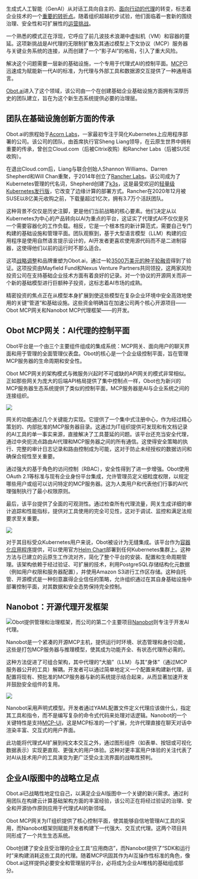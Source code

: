 生成式人工智能（GenAI）从对话工具向自主的、[面向行动的代理](https://thenewstack.io/5-factors-for-predictable-autonomy-with-agentic-ai/)的转变，标志着企业技术的一个[重要的转折点](https://thenewstack.io/why-agentic-ai-orchestration-is-key-to-managing-ai-complexity/)。随着组织超越初步试验，他们面临着一套新的围绕治理、安全性和可扩展性的[运营挑战](https://thenewstack.io/how-to-build-agentic-ai-that-ships/)。

一个熟悉的模式正在浮现，它呼应了前几波技术浪潮中虚拟机（VM）和容器的蔓延。这项新挑战是AI代理的无限制扩散及其通过模型上下文协议（MCP）服务器与关键业务系统的连接，从而创建了一个“影子AI”的格局，引入了重大风险。

解决这个问题需要一层新的基础设施，一个专用于代理式AI的控制平面。[MCP](https://thenewstack.io/is-model-context-protocol-the-new-api/)已迅速成为赋能新一代AI的标准，为代理与外部工具和数据源交互提供了一种通用语言。

[Obot.ai](https://obot.ai/)进入了这个领域，该公司由一个在创建基础企业基础设施方面拥有深厚历史的团队建立，旨在为这个新生态系统提供必要的治理层。

## 团队在基础设施创新方面的传承

Obot.ai的旅程始于[Acorn Labs](https://thenewstack.io/acorn-a-lightweight-portable-paas-for-kubernetes/)，一家最初专注于简化Kubernetes上应用程序部署的公司。该公司的团队，由首席执行官Sheng Liang领导，在云原生世界中拥有重要的传承，曾创立Cloud.com（后被Citrix收购）和Rancher Labs（后被SUSE收购）。

在退出Cloud.com后，Liang与联合创始人Shannon Williams、Darren Shepherd和Will Chan重聚，于2014年创立了[Rancher Labs](https://thenewstack.io/rancher-labs-rio-an-application-deployment-engine-for-kubernetes/)。该公司成为了Kubernetes管理的代名词，Shepherd创建了[k3s](https://k3s.io/)，这是最受欢迎的[轻量级Kubernetes发行版](https://thenewstack.io/ranchers-k3s-joins-cncf-sandbox-as-first-kubernetes-distribution/)，它改变了边缘计算的部署方式。Rancher在2020年12月被SUSE以8亿美元收购之前，下载量超过1亿次，拥有3.7万个活跃团队。

这种背景不仅仅是历史注脚，更是他们当前战略的核心要素。他们决定从以Kubernetes为中心的产品转向以AI为重点的平台，这证实了代理式AI不仅仅是另一个需要容器化的工作负载。相反，它是一个根本性的新计算范式，需要自己专门构建的基础设施和管理平面。团队观察到，基于大型语言模型（LLM）构建的应用程序是使用自然语言提示设计的，AI开发者更喜欢使用源代码而不是二进制容器，这使得他们以前的运行时不那么适合。

这项[战略调整](https://obot.ai/acorn-labs-is-now-obot-ai/)和品牌重塑为Obot.ai，通过一轮[3500万美元的种子轮融资](https://obot.ai/obot-ai-secures-35m-seed-to-build-enterprise-mcp-gateway/)得到了验证。这项投资由Mayfield Fund和Nexus Venture Partners共同领投，这两家风险投资公司在支持基础企业技术方面有着良好的记录。对一个协议的开源网关而非一个新的基础模型进行巨额种子投资，这标志着AI市场的成熟。

精密投资的焦点正在从模型本身扩展到使这些模型在复杂企业环境中安全高效地使用的关键“管道”和基础设施。这些资金明确旨在加速公司两个核心开源项目——Obot MCP网关和Nanobot MCP代理框架——的开发。

## Obot MCP网关：AI代理的控制平面

Obot平台是一个由三个主要组件组成的集成系统：MCP网关、面向用户的聊天界面和用于管理的全面管理仪表盘。Obot的核心是一个企业级控制平面，旨在管理MCP服务器的生命周期和安全性。

Obot MCP网关的架构模式与微服务兴起时不可或缺的API网关的模式非常相似。正如那些网关为庞大的后端API格局提供了集中控制点一样，Obot也为新兴的MCP服务器生态系统提供了类似的控制平面，MCP服务器是AI与企业系统之间的连接组织。

[![](https://cdn.thenewstack.io/media/2025/09/f298af1b-obot-arch-1024x339.png)](https://cdn.thenewstack.io/media/2025/09/f298af1b-obot-arch-1024x339.png)

网关的功能通过几个关键能力实现。它提供了一个集中式注册中心，作为经过精心策划的、内部批准的MCP服务器目录。这通过为IT组织提供可发现和有文档记录的AI工具的单一事实来源，直接解决了工具蔓延的问题。该平台还充当安全代理，通过中央扼流点路由AI代理和MCP服务器之间的所有通信。这使得安全策略的执行、完整的审计日志记录和路由控制成为可能，这对于防止未经授权的数据访问和确保合规性至关重要。

通过强大的基于角色的访问控制（RBAC），安全性得到了进一步增强。Obot使用OAuth 2.1等标准与现有企业身份平台集成，允许管理员定义细粒度权限，以规定哪些用户或组可以访问特定的MCP服务器。这为人类用户和代表他们行事的AI代理强制执行了最小权限原则。

最后，该平台提供了全面的可观测性。通过检查所有代理流量，网关生成详细的审计追踪和性能指标，提供对工具使用的完全可见性，这对于调试、监控和满足法规要求至关重要。

[![](https://cdn.thenewstack.io/media/2025/09/6637eed9-obot-mcp-1024x556.jpg)](https://cdn.thenewstack.io/media/2025/09/6637eed9-obot-mcp-1024x556.jpg)

对于其目标受众Kubernetes用户来说，Obot被设计为无缝集成。该平台作为[容器化应用程序](https://github.com/obot-platform/obot/pkgs/container/obot)提供，可以使用官方[Helm Chart](https://github.com/obot-platform/obot/tree/main/chart)部署到任何Kubernetes集群上。这种方法与已建立的云原生工作流对齐，简化了整个平台的安装、配置和生命周期管理。该架构依赖于经过验证、可扩展的技术，利用PostgreSQL存储结构化元数据（例如用户权限和服务器配置），并使用Amazon S3进行工作区存储。这种自托管、开源模式是一种刻意赢得企业信任的策略，允许组织通过在其自身基础设施中部署控制平面，对其数据和安全态势保持完全控制。

## Nanobot：开源代理开发框架

[![](https://cdn.thenewstack.io/media/2025/09/eaa13e6f-nanobot-300x225.png)](https://cdn.thenewstack.io/media/2025/09/eaa13e6f-nanobot-300x225.png)Obot提供管理和治理框架，而公司的第二个主要项目[Nanobot](https://www.nanobot.ai/)则专注于开发AI代理。

Nanobot是一个紧凑的开源MCP主机，提供运行时环境、状态管理和身份功能，这些是打包MCP服务器与推理模型，使其成为功能齐全、有状态代理所必需的。

这种方法促进了可组合架构，其中代理的“大脑”（LLM）与其“身体”（通过MCP服务器公开的工具）解耦。开发者可以通过简单地定义一个配置来构建新代理，该配置将现有、预批准的MCP服务器与新的系统提示结合起来，从而显著加速开发并鼓励安全组件的复用。

[![](https://cdn.thenewstack.io/media/2025/09/935cbb66-nanobot-1024x530.png)](https://cdn.thenewstack.io/media/2025/09/935cbb66-nanobot-1024x530.png)

Nanobot采用声明式模型。开发者通过YAML配置文件定义代理应该做什么，指定其工具和指令，而不是编写复杂的命令式代码来处理对话逻辑。Nanobot的一个关键特性是支持[MCP-UI](https://mcpui.dev/)，这是MCP标准的一个扩展，允许代理直接在聊天对话中渲染丰富、交互式的用户界面。

此功能将代理式AI扩展到纯文本交互之外，通过图形组件（如表单、按钮或可视化数据表示）实现更直观、更强大的用户体验。这种对更丰富用户体验的关注代表了对AI从技术用户的工具演变为更广泛受众主流界面的战略性预判。

## 企业AI版图中的战略立足点

Obot.ai已战略性地定位自己，以满足企业AI版图中一个关键的新兴需求。通过利用团队在构建云计算基础架构方面的丰富经验，该公司正在将经过验证的治理、安全和开源协作原则应用于代理式AI的新领域。

Obot MCP网关为IT组织提供了核心控制平面，使其能够自信地管理AI工具的采用，而Nanobot框架则赋能开发者构建下一代强大、交互式代理。这两个项目共同形成了一个共生生态系统。

Obot创建了安全且受治理的企业工具“应用商店”，而Nanobot提供了“SDK和运行时”来构建消耗这些工具的代理。随着MCP巩固其作为AI互操作性标准的角色，像Obot.ai这样提供必要安全和管理层的平台，必将成为企业AI堆栈的基础组成部分。